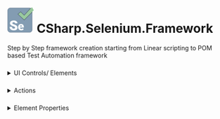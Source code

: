 # <img src="https://github.com/SandeepDhamale1905/SandeepDhamaleProfile/blob/master/Logos/Selenium_small.png" alt="Selenium C# PDF"> CSharp.Selenium.Framework
Step by Step framework creation starting from Linear scripting to POM based Test Automation framework

###
 <details>   
  <summary> UI Controls/ Elements </summary>
  
       ▪ Browser
       ▪ Alerts
       ▪ Attributes
       ▪ AutoComplete boxes
       ▪ Button
       ▪ Checkbox
       ▪ DatePicker
       ▪ Dynamic Elements
       ▪ File upload/ downlod
       ▪ Frames
       ▪ Labels
       ▪ Links
       ▪ MenuItems
       ▪ NavigationLinks
       ▪ Progress Bar
       ▪ Radio Buttons
       ▪ Select/ Dropdown
       ▪ Slider
       ▪ Sortable Elements
       ▪ Tabs
       ▪ Textboxes
       ▪ Text Areas
       ▪ Tool Tips
       ▪ Web Tables/ Grid
       ▪ High Charts
 </details>  
 
 ###
 <details>   
  <summary> Actions </summary>
   
    ▪ FindElement
    ▪ FindElements
    ▪ Alerts        
      - Accept
      - Close/ Dismiss
      - Get Alert Text
      - Set Alert Text 
    ▪ Attributes
      - Get Attribute Values
      - Get CSS property Values
      - Visible
      - Displayed
      - Exist/ Not Exist
      - Disabled
      - Text/ Text Contains
      - Attribute Exists
      - Get All Attributes
      - Element Co-ordinates
      - Set Attribute Value
    ▪ Browser
      - Navigation
      - Maximize
      - Get/ Verify URL
      - Get/ Verify Title
      - Refresh Window
      - Get page source
      - Switch to Window/ Tab
      - Certificate Handling
      - Close/ Quit
    ▪ Click
      - Click
      - ClickAll [All elements with same parent ant type]
    ▪ Frames
      - SwitchToFrame [By Index/ Name/ Locator]
      - SwitchToParentFrame
      - Get Frame Name
    ▪ Interactions
      - Double Click
      - Right Click
      - Right Click with text
      - Click And Hold
      - Drag And Drop
      - Drag, Drop and Release
      - Drag To Offset
      - Click Offset
      - Hover Over
      - Move To Element
      - ToolTip Verification
      - Focus
    ▪ Keyboard Key Press
      - Press Key
      - Type Key [char by char typing - In case of Autocomplete]
    ▪ List 
      - Select Value from List
      - Get Element List count
      - Get List Text
      - Get Child Elements List
      - Verify Sorted List
      - Verify Filtered List
      - Verify List in Sequence
      - Select Random Value from List
      - Verify List contains
    ▪ Scroll
      - Scroll To
      - Scroll To View
      - Scroll To Element
    ▪ Select / Dropdown
      - Select By Text
      - Select By Index
      - Select By Random Index
      - Select By Value   
      - Get Selected Option
      - Get All Dropdown Items   
    ▪ Text 
      - Set Text / Send Keys
      - Set Text Area
      - Clear Text
      - Get Text from Text Box
    ▪ Web Table / Grid
      - Get Table Data
      - Get Column Data
      - Get Row data
      - Edit Web Table
      - Edit Web Table with Actions [Click/ Set Text within web table]
      - Verify Sorting for column
      - Verify Filtering for column
    ▪ Window Handles
      - SwitchToDefault
      - SwitchToWindow
      - GetAllWindowHandles
      - GetCurrentWindowHandles
    ▪ Javascript actions
      - JSClick
      - JSMoveClick
      - JSSetText
  </details>

###
 <details>   
  <summary> Element Properties </summary>
  
    ▪ Displayed
    ▪ Enabled
    ▪ Checked
    ▪ Selected
    ▪ Get Text
    ▪ Width
    ▪ Height
    ▪ Size
    ▪ XLocation
    ▪ YLocation
    ▪ Position
    ▪ Child Elements
 </details>
